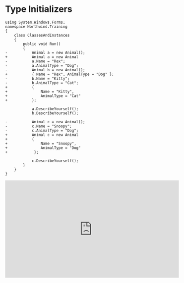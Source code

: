 ﻿# Type Initializers

```csdiff
using System.Windows.Forms;
namespace Northwind.Training
{
    class ClassesAndInstances
    {
        public void Run()
        {
-           Animal a = new Animal();
+           Animal a = new Animal
-           a.Name = "Rex";
-           a.AnimalType = "Dog";
-           Animal b = new Animal();
+           { Name = "Rex", AnimalType = "Dog" };
-           b.Name = "Kitty";
-           b.AnimalType = "Cat";
+           {
+               Name = "Kitty",
+               AnimalType = "Cat"
+           };

            a.DescribeYourself();
            b.DescribeYourself();

-           Animal c = new Animal();
-           c.Name = "Snoopy";
-           c.AnimalType = "Dog";
+           Animal c = new Animal
+           {
+               Name = "Snoopy",
+               AnimalType = "Dog"
+            };
           
            c.DescribeYourself();
        }
    }
}
```

<iframe width="560" height="315" src="https://www.youtube.com/embed/RSJOjzJ4Obc?list=PL1DEQjXG2xnKI3TL-gsy91eXbh3ytOt6h" frameborder="0" allowfullscreen></iframe>


